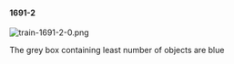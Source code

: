 #### 1691-2
![train-1691-2-0.png](https://github.com/lil-lab/nlvr/raw/master/nlvr/train/images/25/train-1691-2-0.png "train-1691-2-0.png")

The grey box containing least number of objects are blue